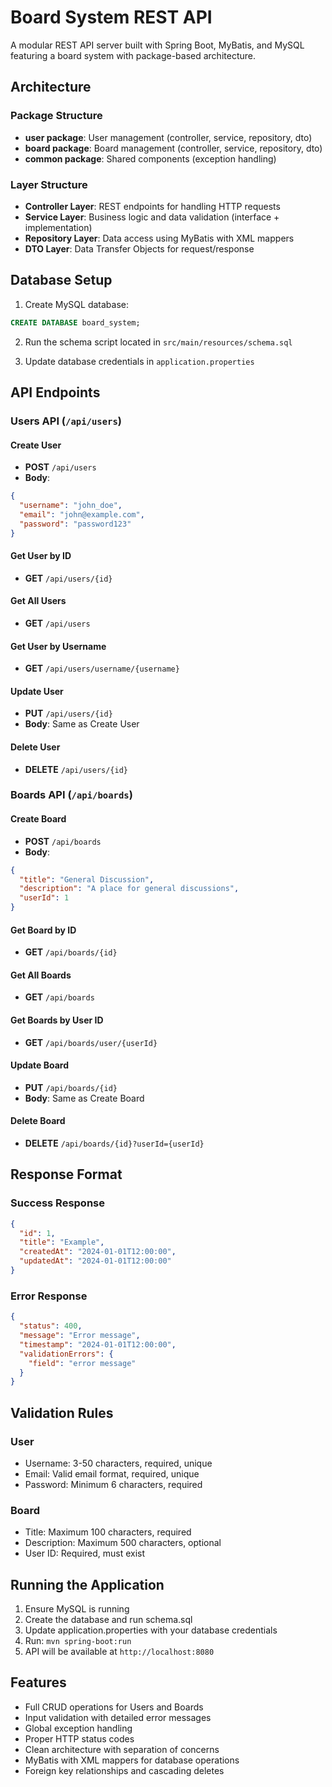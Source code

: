 # Board System REST API

A modular REST API server built with Spring Boot, MyBatis, and MySQL featuring a board system with package-based architecture.

## Architecture

### Package Structure
- **user package**: User management (controller, service, repository, dto)
- **board package**: Board management (controller, service, repository, dto)  
- **common package**: Shared components (exception handling)

### Layer Structure
- **Controller Layer**: REST endpoints for handling HTTP requests
- **Service Layer**: Business logic and data validation (interface + implementation)
- **Repository Layer**: Data access using MyBatis with XML mappers
- **DTO Layer**: Data Transfer Objects for request/response

## Database Setup

1. Create MySQL database:
```sql
CREATE DATABASE board_system;
```

2. Run the schema script located in `src/main/resources/schema.sql`

3. Update database credentials in `application.properties`

## API Endpoints

### Users API (`/api/users`)

#### Create User
- **POST** `/api/users`
- **Body**:
```json
{
  "username": "john_doe",
  "email": "john@example.com",
  "password": "password123"
}
```

#### Get User by ID
- **GET** `/api/users/{id}`

#### Get All Users
- **GET** `/api/users`

#### Get User by Username
- **GET** `/api/users/username/{username}`

#### Update User
- **PUT** `/api/users/{id}`
- **Body**: Same as Create User

#### Delete User
- **DELETE** `/api/users/{id}`

### Boards API (`/api/boards`)

#### Create Board
- **POST** `/api/boards`
- **Body**:
```json
{
  "title": "General Discussion",
  "description": "A place for general discussions",
  "userId": 1
}
```

#### Get Board by ID
- **GET** `/api/boards/{id}`

#### Get All Boards
- **GET** `/api/boards`

#### Get Boards by User ID
- **GET** `/api/boards/user/{userId}`

#### Update Board
- **PUT** `/api/boards/{id}`
- **Body**: Same as Create Board

#### Delete Board
- **DELETE** `/api/boards/{id}?userId={userId}`


## Response Format

### Success Response
```json
{
  "id": 1,
  "title": "Example",
  "createdAt": "2024-01-01T12:00:00",
  "updatedAt": "2024-01-01T12:00:00"
}
```

### Error Response
```json
{
  "status": 400,
  "message": "Error message",
  "timestamp": "2024-01-01T12:00:00",
  "validationErrors": {
    "field": "error message"
  }
}
```

## Validation Rules

### User
- Username: 3-50 characters, required, unique
- Email: Valid email format, required, unique
- Password: Minimum 6 characters, required

### Board
- Title: Maximum 100 characters, required
- Description: Maximum 500 characters, optional
- User ID: Required, must exist


## Running the Application

1. Ensure MySQL is running
2. Create the database and run schema.sql
3. Update application.properties with your database credentials
4. Run: `mvn spring-boot:run`
5. API will be available at `http://localhost:8080`

## Features

- Full CRUD operations for Users and Boards
- Input validation with detailed error messages
- Global exception handling
- Proper HTTP status codes
- Clean architecture with separation of concerns
- MyBatis with XML mappers for database operations
- Foreign key relationships and cascading deletes